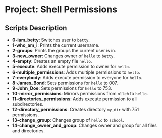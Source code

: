 # Project: Shell Permissions

## Scripts Description
* **0-iam_betty**: Switches user to `betty`.
* **1-who_am_i**: Prints the current username.
* **2-groups**: Prints the groups the current user is in.
* **3-new_owner**: Changes owner of `hello` to `betty`.
* **4-empty**: Creates an empty file `hello`.
* **5-execute**: Adds execute permission to owner for `hello`.
* **6-multiple_permissions**: Adds multiple permissions to `hello`.
* **7-everybody**: Adds execute permission to everyone for `hello`.
* **8-James_Bond**: Sets permissions for `hello` to 007.
* **9-John_Doe**: Sets permissions for `hello` to 753.
* **10-mirror_permissions**: Mirrors permissions from `olleh` to `hello`.
* **11-directories_permissions**: Adds execute permission to all subdirectories.
* **12-directory_permissions**: Creates directory `my_dir` with 751 permissions.
* **13-change_group**: Changes group of `hello` to `school`.
* **14-change_owner_and_group**: Changes owner and group for all files and directories.

